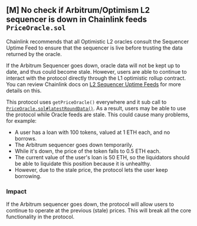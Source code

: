 ## [M] No check if Arbitrum/Optimism L2 sequencer is down in Chainlink feeds `PriceOracle.sol`

Chainlink recommends that all Optimistic L2 oracles consult the Sequencer Uptime Feed to ensure that the sequencer is live before trusting the data returned by the oracle.

If the Arbitrum Sequencer goes down, oracle data will not be kept up to date, and thus could become stale. However, users are able to continue to interact with the protocol directly through the L1 optimistic rollup contract. You can review Chainlink docs on [L2 Sequencer Uptime Feeds](https://docs.chain.link/docs/data-feeds/l2-sequencer-feeds/) for more details on this.

This protocol uses `getPriceOracle()` everywhere and it sub call to [`PriceOracle.sol#latestRoundData()`](repos/2024-07-benddao/src/PriceOracle.sol#L122). As a result, users may be able to use the protocol while Oracle feeds are stale. This could cause many problems, for example:

- A user has a loan with 100 tokens, valued at 1 ETH each, and no borrows.
- The Arbitrum sequencer goes down temporarily.
- While it's down, the price of the token falls to 0.5 ETH each.
- The current value of the user's loan is 50 ETH, so the liquidators should be able to liquidate this position because it is unhealthy.
- However, due to the stale price, the protocol lets the user keep borrowing.

### Impact

If the Arbitrum sequencer goes down, the protocol will allow users to continue to operate at the previous (stale) prices. This will break all the core functionality in the protocol.



